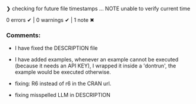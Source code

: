 ❯ checking for future file timestamps ... NOTE
  unable to verify current time

0 errors ✔ | 0 warnings ✔ | 1 note ✖

### Comments: 

- I have fixed the DESCRIPTION file

- I have added examples, whenever an example cannot be executed (because it needs an API KEY), I wrapped it inside a 'dontrun', the example would be executed otherwise.

- fixing: R6 instead of r6 in the CRAN url.
- fixing misspelled LLM in DESCRIPTION
